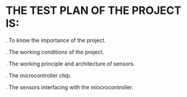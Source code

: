 # THE TEST PLAN OF THE PROJECT IS:

. To know the importance of the project.

. The working conditions of the project.

. The working principle and architecture of sensors.

. The microcontroller chip.

. The sensors interfacing with the miocrocontroller.



